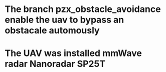 # The branch pzx_obstacle_avoidance enable the uav to bypass an obstacale automously

# The UAV was installed mmWave radar Nanoradar SP25T


